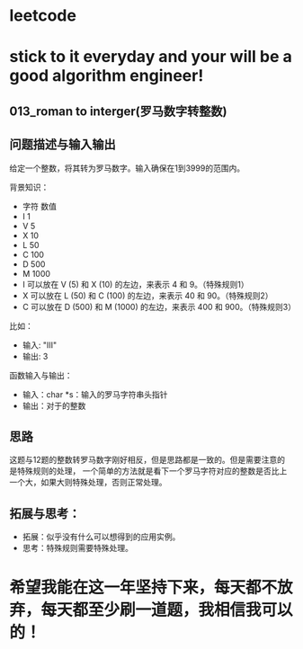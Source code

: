 # leetcode
# stick to it everyday and your will be a good algorithm engineer!
## 013_roman to interger(罗马数字转整数)
## 问题描述与输入输出

给定一个整数，将其转为罗马数字。输入确保在1到3999的范围内。

背景知识：
* 字符          数值
* I             1
* V             5
* X             10
* L             50
* C             100
* D             500
* M             1000
* I 可以放在 V (5) 和 X (10) 的左边，来表示 4 和 9。（特殊规则1）
* X 可以放在 L (50) 和 C (100) 的左边，来表示 40 和 90。（特殊规则2） 
* C 可以放在 D (500) 和 M (1000) 的左边，来表示 400 和 900。（特殊规则3）

比如：
* 输入: "III"
* 输出: 3 
	
函数输入与输出：
* 输入：char *s：输入的罗马字符串头指针
* 输出：对于的整数
	 
## 思路			
这题与12题的整数转罗马数字刚好相反，但是思路都是一致的。但是需要注意的是特殊规则的处理，
一个简单的方法就是看下一个罗马字符对应的整数是否比上一个大，如果大则特殊处理，否则正常处理。


## 拓展与思考：
* 拓展：似乎没有什么可以想得到的应用实例。
* 思考：特殊规则需要特殊处理。
        
# 希望我能在这一年坚持下来，每天都不放弃，每天都至少刷一道题，我相信我可以的！
